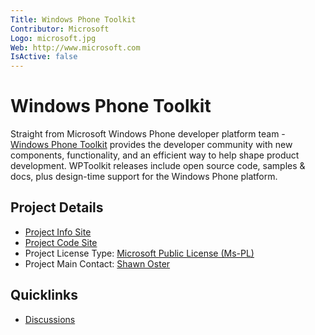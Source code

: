 ```yaml
---
Title: Windows Phone Toolkit
Contributor: Microsoft
Logo: microsoft.jpg
Web: http://www.microsoft.com
IsActive: false
---
```

# Windows Phone Toolkit

Straight from Microsoft Windows Phone developer platform team - [Windows Phone Toolkit](https://phone.codeplex.com/) provides the developer community with new components, functionality, and an efficient way to help shape product development. WPToolkit releases include open source code, samples & docs, plus design-time support for the Windows Phone platform.

## Project Details
* [Project Info Site](https://phone.codeplex.com/)
* [Project Code Site](https://phone.codeplex.com/SourceControl/latest) 
* Project License Type: [Microsoft Public License (Ms-PL)](https://phone.codeplex.com/license)
* Project Main Contact: [Shawn Oster](https://www.codeplex.com/site/users/view/shawnoster) 

## Quicklinks

* [Discussions](https://social.msdn.microsoft.com/Forums/en-us/wpdevelop/threads)
